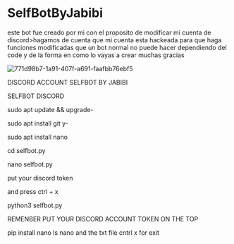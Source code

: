 # SelfBotByJabibi
este bot fue creado por mi con el proposito de modificar mi cuenta de discord>hagamos de cuenta que mi cuenta esta hackeada para que haga funciones modificadas que un bot normal no puede hacer dependiendo del code y de la forma en como lo vayas a crear muchas gracias

![771d98b7-1a91-407f-a691-faafbb76ebf5](https://user-images.githubusercontent.com/87250199/126914236-5aaad8b1-c0e8-4fe5-a65d-81ab0fe6304f.gif)

DISCORD ACCOUNT SELFBOT BY JABIBI 

SELFBOT DISCORD 

sudo apt update && upgrade-

sudo apt install git y-

sudo apt install nano

cd selfbot.py

nano selfbot.py

put your discord token
 
and press ctrl + x
 
python3 selfbot.py



REMENBER PUT YOUR DISCORD ACCOUNT TOKEN ON THE TOP

pip install nano 
ls
nano and the txt file 
cntrl x for exit
